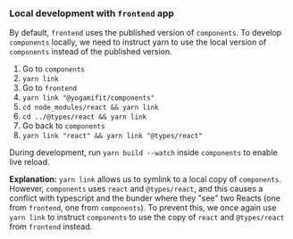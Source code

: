 ### Local development with `frontend` app

By default, `frontend` uses the published version of `components`. To develop `components` locally, we need to instruct yarn to use the local version of `components` instead of the published version.

1. Go to `components`
1. `yarn link`
1. Go to `frontend`
1. `yarn link "@yogamifit/components"`
1. `cd node_modules/react && yarn link`
1. `cd ../@types/react && yarn link`
1. Go back to `components`
1. `yarn link "react" && yarn link "@types/react"`

During development, run `yarn build --watch` inside `components` to enable live reload.

**Explanation:** `yarn link` allows us to symlink to a local copy of `components`. However, `components` uses `react` and `@types/react`, and this causes a conflict with typescript and the bunder where they "see" two Reacts (one from `frontend`, one from `components`). To prevent this, we once again use `yarn link` to instruct `components` to use the copy of `react` and `@types/react` from `frontend` instead.
